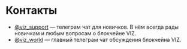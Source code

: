 # Контакты

* [@viz_support](https://t.me/viz_support) — телеграм чат для новичков. В нём всегда рады новичкам и любым вопросам о блокчейне VIZ.
* [@viz_world](https://t.me/viz_world) — главный телеграм чат обсуждения блокчейна VIZ.
